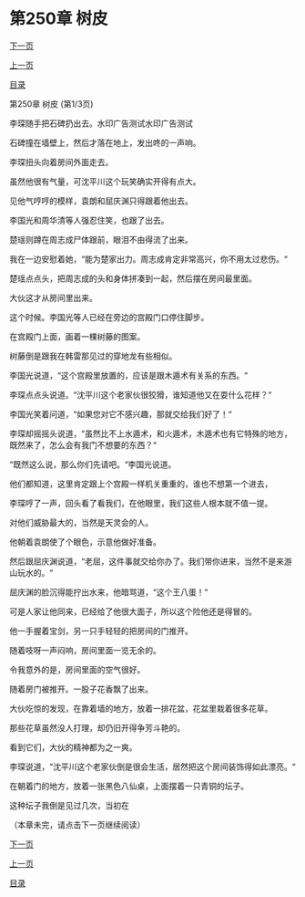 <h1>第250章   树皮</h1>
            <div><p><a href="./748_%E7%AC%AC250%E7%AB%A0_%E6%A0%91%E7%9A%AE.md">下一页</a></p><p><a href="./746_%E7%AC%AC249%E7%AB%A0_%E9%87%91%E9%81%81%E6%9C%AF.md">上一页</a></p><p><a href="../">目录</a></p></div>
            <div><p>第250章   树皮 (第1/3页)</p><p>李琛随手把石碑扔出去。水印广告测试水印广告测试</p><p>石碑撞在墙壁上，然后才落在地上，发出咚的一声响。</p><p>李琛扭头向着房间外面走去。</p><p>虽然他很有气量，可沈平川这个玩笑确实开得有点大。</p><p>见他气哼哼的模样，袁朗和屈庆渊只得跟着他出去。</p><p>李国光和周华清等人强忍住笑，也跟了出去。</p><p>楚瑶则蹲在周志成尸体跟前，眼泪不由得流了出来。</p><p>我在一边安慰着她，“能为楚家出力。周志成肯定非常高兴，你不用太过悲伤。“</p><p>楚瑶点点头，把周志成的头和身体拼凑到一起，然后摆在房间最里面。</p><p>大伙这才从房间里出来。</p><p>这个时候。李国光等人已经在旁边的宫殿门口停住脚步。</p><p>在宫殿门上面，画着一棵树藤的图案。</p><p>树藤倒是跟我在韩雷那见过的穿地龙有些相似。</p><p>李国光说道，“这个宫殿里放置的，应该是跟木遁术有关系的东西。“</p><p>李琛点点头说道。“沈平川这个老家伙很狡猾，谁知道他又在耍什么花样？“</p><p>李国光笑着问道，“如果您对它不感兴趣，那就交给我们好了！“</p><p>李琛却摇摇头说道，“虽然比不上水遁术，和火遁术，木遁术也有它特殊的地方，既然来了，怎么会有我门不想要的东西？“</p><p>“既然这么说，那么你们先请吧。“李国光说道。</p><p>他们都知道，这里肯定跟上个宫殿一样机关重重的，谁也不想第一个进去，</p><p>李琛哼了一声，回头看了看我们，在他眼里，我们这些人根本就不值一提。</p><p>对他们威胁最大的，当然是天灵会的人。</p><p>他朝着袁朗使了个眼色，示意他做好准备。</p><p>然后跟屈庆渊说道，“老屈，这件事就交给你办了。我们带你进来，当然不是来游山玩水的。“</p><p>屈庆渊的脸沉得能拧出水来，他暗骂道，“这个王八蛋！“</p><p>可是人家让他同来，已经给了他很大面子，所以这个险他还是得冒的。</p><p>他一手握着宝剑，另一只手轻轻的把房间的门推开。</p><p>随着吱呀一声闷响，房间里面一览无余的。</p><p>令我意外的是，房间里面的空气很好。</p><p>随着房门被推开。一股子花香飘了出来。</p><p>大伙吃惊的发现，在靠着墙的地方，放着一排花盆，花盆里栽着很多花草。</p><p>那些花草虽然没人打理，却仍旧开得争芳斗艳的。</p><p>看到它们，大伙的精神都为之一爽。</p><p>李琛说道，“沈平川这个老家伙倒是很会生活，居然把这个房间装饰得如此漂亮。“</p><p>在朝着门的地方，放着一张黑色八仙桌，上面摆着一只青铜的坛子。</p><p>这种坛子我倒是见过几次，当初在</p><p>（本章未完，请点击下一页继续阅读）</p></div>
            <div><p><a href="./748_%E7%AC%AC250%E7%AB%A0_%E6%A0%91%E7%9A%AE.md">下一页</a></p><p><a href="./746_%E7%AC%AC249%E7%AB%A0_%E9%87%91%E9%81%81%E6%9C%AF.md">上一页</a></p><p><a href="../">目录</a></p></div>